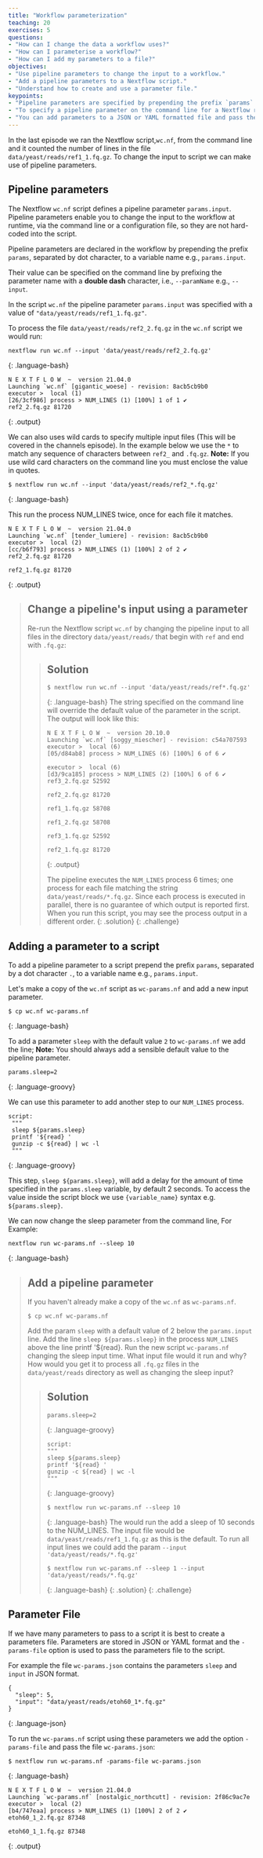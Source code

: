 ```yaml
---
title: "Workflow parameterization"
teaching: 20
exercises: 5
questions:
- "How can I change the data a workflow uses?"
- "How can I parameterise a workflow?"
- "How can I add my parameters to a file?"
objectives:
- "Use pipeline parameters to change the input to a workflow."
- "Add a pipeline parameters to a Nextflow script."
- "Understand how to create and use a parameter file."
keypoints:
- "Pipeline parameters are specified by prepending the prefix `params` to a variable name, separated by dot character."
- "To specify a pipeline parameter on the command line for a Nextflow run use `--variable_name` syntax."
- "You can add parameters to a JSON or YAML formatted file and pass them to the script using option `-params-file`."
---
```


In the last episode we ran the Nextflow script,`wc.nf`, from the command line and it counted the number of lines  in the file
 `data/yeast/reads/ref1_1.fq.gz`. To change the input to script we can make use of pipeline parameters.

## Pipeline parameters

The Nextflow `wc.nf` script defines a pipeline parameter `params.input`.
Pipeline parameters enable you to change the input to the workflow at
runtime, via the command line or a configuration file, so they are not
hard-coded into the script.

Pipeline parameters are declared in the workflow by prepending the prefix
`params`, separated by dot character, to a variable name e.g.,
`params.input`.

Their value can be specified on the command line by
prefixing the parameter name with a **double dash** character, i.e.,
`--paramName` e.g., `--input`.

In the script `wc.nf` the pipeline parameter `params.input` was specified with a value of `"data/yeast/reads/ref1_1.fq.gz"`.

To process the file `data/yeast/reads/ref2_2.fq.gz` in the `wc.nf` script we would run:

~~~
nextflow run wc.nf --input 'data/yeast/reads/ref2_2.fq.gz'
~~~
{: .language-bash}

~~~
N E X T F L O W  ~  version 21.04.0
Launching `wc.nf` [gigantic_woese] - revision: 8acb5cb9b0
executor >  local (1)
[26/3cf986] process > NUM_LINES (1) [100%] 1 of 1 ✔
ref2_2.fq.gz 81720
~~~
{: .output}

We can also uses wild cards to specify multiple input files (This will be covered in the channels episode).
In the example below we use the `*` to match any sequence of characters between `ref2_` and `.fq.gz`.
**Note:** If you use wild card characters on the command line you must enclose the value in quotes.

~~~
$ nextflow run wc.nf --input 'data/yeast/reads/ref2_*.fq.gz'
~~~
{: .language-bash}

This run the process NUM_LINES twice, once for each file it matches.

~~~
N E X T F L O W  ~  version 21.04.0
Launching `wc.nf` [tender_lumiere] - revision: 8acb5cb9b0
executor >  local (2)
[cc/b6f793] process > NUM_LINES (1) [100%] 2 of 2 ✔
ref2_2.fq.gz 81720

ref2_1.fq.gz 81720
~~~
{: .output}

> ## Change a pipeline's input using a parameter
> Re-run the Nextflow script `wc.nf` by changing the pipeline input to all files in the directory `data/yeast/reads/`
> that begin with `ref` and end with `.fq.gz`:
>
> > ## Solution
> > ~~~
> > $ nextflow run wc.nf --input 'data/yeast/reads/ref*.fq.gz'
> > ~~~
> > {: .language-bash}
> > The string specified on the command line will override the default value of the parameter in the script. The output will look like this:
> >
> > ~~~
> > N E X T F L O W  ~  version 20.10.0
> > Launching `wc.nf` [soggy_miescher] - revision: c54a707593
> > executor >  local (6)
> > [05/d84ab8] process > NUM_LINES (6) [100%] 6 of 6 ✔
> >
> > executor >  local (6)
> > [d3/9ca185] process > NUM_LINES (2) [100%] 6 of 6 ✔
> > ref3_2.fq.gz 52592
> >
> > ref2_2.fq.gz 81720
> >
> > ref1_1.fq.gz 58708
> >
> > ref1_2.fq.gz 58708
> >
> > ref3_1.fq.gz 52592
> >
> > ref2_1.fq.gz 81720
> > ~~~
> > {: .output}
> >
> > The pipeline executes the `NUM_LINES` process 6 times; one process
> > for each file matching the string `data/yeast/reads/*.fq.gz`. Since
> > each process is executed in parallel, there is no guarantee of
> > which output is reported first. When you run this script, you may
> > see the process output in a different order.
> {: .solution}
{: .challenge}

## Adding a parameter to a script


To add a pipeline parameter to a script prepend the prefix `params`, separated by a dot character `.`, to a variable name e.g.,
`params.input`.

Let's make a copy of the `wc.nf` script as `wc-params.nf` and add a new input parameter.

~~~
$ cp wc.nf wc-params.nf
~~~
{: .language-bash}

To add a parameter `sleep` with the default value `2` to `wc-params.nf` we add the line;
**Note:** You should always add a sensible default value to the pipeline parameter.

~~~
params.sleep=2
~~~
{: .language-groovy}

We can use this parameter to add another step to our `NUM_LINES` process.

~~~
script:
 """
 sleep ${params.sleep}
 printf '${read} '
 gunzip -c ${read} | wc -l
 """
~~~
{: .language-groovy}

This step, `sleep ${params.sleep}`,  will add a delay for the  amount of time specified in the `params.sleep` variable,
by default 2 seconds.
To access the value inside the script block we use `{variable_name}` syntax e.g. `${params.sleep}`.

We can now change the sleep parameter from the command line, For Example:

~~~
nextflow run wc-params.nf --sleep 10
~~~
{: .language-bash}

> ## Add a pipeline parameter
> If you haven't already  make a copy of the `wc.nf` as `wc-params.nf`.
> ~~~
> $ cp wc.nf wc-params.nf
> ~~~
> Add the param `sleep` with a default value of 2 below the `params.input` line.
> Add the line `sleep ${params.sleep}` in the process `NUM_LINES` above the line printf '${read}.
> Run the new script `wc-params.nf` changing the sleep input time.
> What input file would it run and why?
> How would you get it to process all `.fq.gz` files in the `data/yeast/reads` directory as well as changing the sleep input?
> > ## Solution
> > ~~~
> > params.sleep=2
> > ~~~
> > {: .language-groovy}
> > ~~~
> > script:
> > """
> > sleep ${params.sleep}
> > printf '${read} '
> > gunzip -c ${read} | wc -l
> > """
> > ~~~
> > {: .language-groovy}
> > ~~~
> > $ nextflow run wc-params.nf --sleep 10
> > ~~~
> > {: .language-bash}
> > The would run the add a sleep of 10 seconds to the NUM_LINES.
> > The input file would be `data/yeast/reads/ref1_1.fq.gz` as this is the default.
> > To run all input lines we could add the param ``--input 'data/yeast/reads/*.fq.gz'``
> >  ~~~
> > $ nextflow run wc-params.nf --sleep 1 --input  'data/yeast/reads/*.fq.gz'
> > ~~~
> > {: .language-bash}
> {: .solution}
{: .challenge}

##  Parameter File

If we have many parameters to pass to a script it is best to create a parameters file.
Parameters are stored in JSON or YAML format and  the `-params-file` option is used to pass the parameters file to the script.

For example the file `wc-params.json` contains the parameters `sleep` and `input` in JSON format.

~~~
{
  "sleep": 5,
  "input": "data/yeast/reads/etoh60_1*.fq.gz"
}
~~~
{: .language-json}

To run the `wc-params.nf` script using these parameters we add the option `-params-file` and pass the file `wc-params.json`:

~~~
$ nextflow run wc-params.nf -params-file wc-params.json
~~~
{: .language-bash}

~~~
N E X T F L O W  ~  version 21.04.0
Launching `wc-params.nf` [nostalgic_northcutt] - revision: 2f86c9ac7e
executor >  local (2)
[b4/747eaa] process > NUM_LINES (1) [100%] 2 of 2 ✔
etoh60_1_2.fq.gz 87348

etoh60_1_1.fq.gz 87348
~~~
{: .output}
